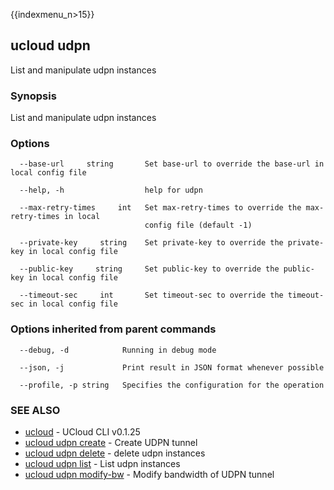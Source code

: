 {{indexmenu_n>15}}

## ucloud udpn

List and manipulate udpn instances

### Synopsis

List and manipulate udpn instances

### Options

```
  --base-url     string       Set base-url to override the base-url in local config file 

  --help, -h                  help for udpn 

  --max-retry-times     int   Set max-retry-times to override the max-retry-times in local
                              config file (default -1) 

  --private-key     string    Set private-key to override the private-key in local config file 

  --public-key     string     Set public-key to override the public-key in local config file 

  --timeout-sec     int       Set timeout-sec to override the timeout-sec in local config file 

```

### Options inherited from parent commands

```
  --debug, -d            Running in debug mode 

  --json, -j             Print result in JSON format whenever possible 

  --profile, -p string   Specifies the configuration for the operation 

```

### SEE ALSO

* [ucloud](developer/cli/cmd/ucloud)	 - UCloud CLI v0.1.25
* [ucloud udpn create](developer/cli/cmd/ucloud/udpn/create)	 - Create UDPN tunnel
* [ucloud udpn delete](developer/cli/cmd/ucloud/udpn/delete)	 - delete udpn instances
* [ucloud udpn list](developer/cli/cmd/ucloud/udpn/list)	 - List udpn instances
* [ucloud udpn modify-bw](developer/cli/cmd/ucloud/udpn/modify-bw)	 - Modify bandwidth of UDPN tunnel


